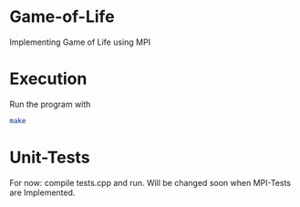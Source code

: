 # Game-of-Life
Implementing Game of Life using MPI

# Execution
Run the program with
```bash
make
```

# Unit-Tests
For now: compile tests.cpp and run.
Will be changed soon when MPI-Tests
are Implemented.
